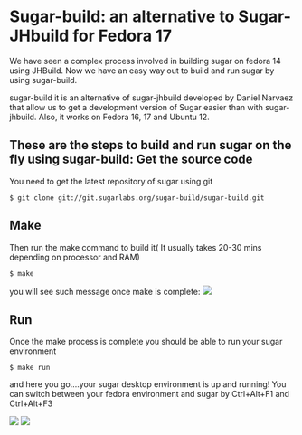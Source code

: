 Sugar-build: an alternative to Sugar-JHbuild for Fedora 17
================

We have seen a complex process involved in building sugar on fedora 14 using JHBuild. Now we have an easy way out to build and run sugar by using sugar-build.

sugar-build it is an alternative of sugar-jhbuild developed by Daniel Narvaez that allow us to get a development version of Sugar easier than with sugar-jhbuild. Also, it works on Fedora 16, 17 and Ubuntu 12.

These are the steps to build and run sugar on the fly using sugar-build:
Get the source code
---------------
You need to get the latest repository of sugar using git

    $ git clone git://git.sugarlabs.org/sugar-build/sugar-build.git
    
Make
--------------
Then run the make command to build it( It usually takes 20-30 mins depending on processor and RAM)

    $ make
    
you will see such message once make is complete: 
<img src="http://3.bp.blogspot.com/-O5i8KKwbB3w/UAu1omtajQI/AAAAAAAADy4/l4tZ58dBzGQ/s1600/make_complete.png"/>

Run
--------------
Once the make process is complete you should be able to run your sugar environment

    $ make run
    
and here you go....your sugar desktop environment is up and running!
You can switch between your fedora environment and sugar by Ctrl+Alt+F1 and Ctrl+Alt+F3

<img src="http://1.bp.blogspot.com/-EzYF9FHqP3Y/UAu6P26vsjI/AAAAAAAADzM/UKarBgKQqks/s640/Screenshot+of+_Journal_.png"/>

<img src="http://1.bp.blogspot.com/-L3HrC_g-Mr4/UAu6OtqK75I/AAAAAAAADzE/huI3MW65FwI/s640/Screenshot+of+_Home__2.png"/>
